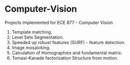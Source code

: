 # Computer-Vision
Projects implemented for ECE 877 - Computer Vision


1. Template matching.
2. Level Sets Segmentation.
3. Speeded up robust features (SURF) - feature detection.
4. Image mosaicking.
5. Calculation of Homographies and fundamental matrix.
6. Tomasi-Kanade factorization Structure from motion.
